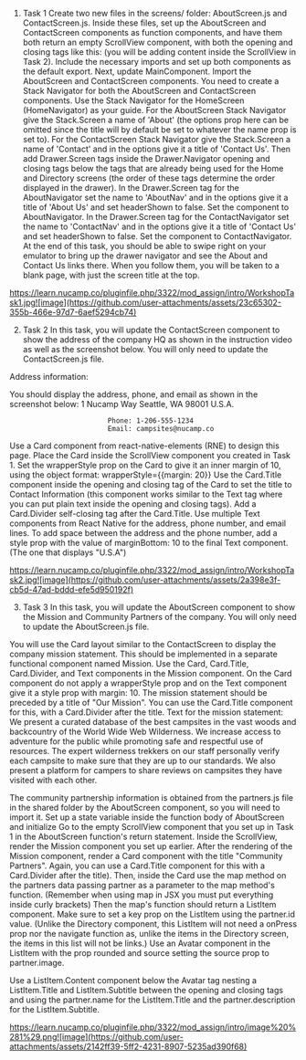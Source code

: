 1) Task 1
Create two new files in the screens/ folder: AboutScreen.js and ContactScreen.js.
Inside these files, set up the AboutScreen and ContactScreen components as function components, and have them both return an empty ScrollView component, with both the opening and closing tags like this: <ScrollView> </ScrollView> (you will be adding content inside the ScrollView in Task 2). Include the necessary imports and set up both components as the default export. 
Next, update MainComponent. Import the AboutScreen and ContactScreen components.
You need to create a Stack Navigator for both the AboutScreen and ContactScreen components. Use the Stack Navigator for the HomeScreen (HomeNavigator) as your guide. 
For the AboutScreen Stack Navigator give the Stack.Screen a name of 'About' (the options prop here can be omitted since the title will by default be set to whatever the name prop is set to).
For the ContactScreen Stack Navigator give the Stack.Screen a name of 'Contact' and in the options give it a title of 'Contact Us'.
Then add Drawer.Screen tags inside the Drawer.Navigator opening and closing tags below the tags that are already being used for the Home and Directory screens (the order of these tags determine the order displayed in the drawer).
In the Drawer.Screen tag for the AboutNavigator set the name to 'AboutNav' and in the options give it a title of 'About Us' and set headerShown to false. Set the component to AboutNavigator.
In the Drawer.Screen tag for the ContactNavigator set the name to 'ContactNav' and in the options give it a title of 'Contact Us' and set headerShown to false. Set the component to ContactNavigator.
At the end of this task, you should be able to swipe right on your emulator to bring up the drawer navigator and see the About and Contact Us links there. When you follow them, you will be taken to a blank page, with just the screen title at the top.

https://learn.nucamp.co/pluginfile.php/3322/mod_assign/intro/WorkshopTask1.jpg![image](https://github.com/user-attachments/assets/23c65302-355b-466e-97d7-6aef5294cb74)

2) Task 2
In this task, you will update the ContactScreen component to show the address of the company HQ as shown in the instruction video as well as the screenshot below. You will only need to update the ContactScreen.js file.

Address information:

You should display the address, phone, and email as shown in the screenshot below:
                            1 Nucamp Way
                            Seattle, WA 98001
                            U.S.A.

                            Phone: 1-206-555-1234
                            Email: campsites@nucamp.co

Use a Card component from react-native-elements (RNE) to design this page. Place the Card inside the ScrollView component you created in Task 1. 
Set the wrapperStyle prop on the Card to give it an inner margin of 10, using the object format: 
wrapperStyle={{margin: 20}}
Use the Card.Title component inside the opening and closing tag of the Card to set the title to Contact Information (this component works similar to the Text tag where you can put plain text inside the opening and closing tags).
Add a Card.Divider self-closing tag after the Card.Title.
Use multiple Text components from React Native for the address, phone number, and email lines. To add space between the address and the phone number, add a style prop with the value of marginBottom: 10 to the final Text component. (The one that displays "U.S.A")

https://learn.nucamp.co/pluginfile.php/3322/mod_assign/intro/WorkshopTask2.jpg![image](https://github.com/user-attachments/assets/2a398e3f-cb5d-47ad-bddd-efe5d950192f)



3) Task 3
In this task, you will update the AboutScreen component to show the Mission and Community Partners of the company. You will only need to update the AboutScreen.js file.

You will use the Card layout similar to the ContactScreen to display the company mission statement. This should be implemented in a separate functional component named Mission.
Use the Card, Card.Title, Card.Divider, and Text components in the Mission component.
On the Card component do not apply a wrapperStyle prop and on the Text component give it a style prop with margin: 10.
The mission statement should be preceded by a title of "Our Mission". You can use the Card.Title component for this, with a Card.Divider after the title.
Text for the mission statement:
We present a curated database of the best campsites in the vast woods and backcountry of the World Wide Web Wilderness. We increase access to adventure for the public while promoting safe and respectful use of resources. The expert wilderness trekkers on our staff personally verify each campsite to make sure that they are up to our standards. We also present a platform for campers to share reviews on campsites they have visited with each other.
 
The community partnership information is obtained from the partners.js file in the shared folder by the AboutScreen component, so you will need to import it. Set up a state variable inside the function body of AboutScreen and initialize 
Go to the empty ScrollView component that you set up in Task 1 in the AboutScreen function's return statement. Inside the ScrollView, render the Mission component you set up earlier. 
After the rendering of the Mission component, render a Card component with the title "Community Partners". Again, you can use a Card.Title component for this with a Card.Divider after the title).
Then, inside the Card use the map method on the partners data passing partner as a parameter to the map method's function. (Remember when using map in JSX you must put everything inside curly brackets)
Then the map's function should return a ListItem component. Make sure to set a key prop on the ListItem using the partner.id value. (Unlike the Directory component, this ListItem will not need a onPress prop nor the navigate function as, unlike the items in the Directory screen, the items in this list will not be links.)
Use an Avatar component in the ListItem with the prop rounded and source setting the source prop to partner.image.
 
Use a ListItem.Content component below the Avatar tag nesting a ListItem.Title and ListItem.Subtitle between the opening and closing tags and using the partner.name for the ListItem.Title and the partner.description for the ListItem.Subtitle.

https://learn.nucamp.co/pluginfile.php/3322/mod_assign/intro/image%20%281%29.png![image](https://github.com/user-attachments/assets/2142ff39-5ff2-4231-8907-5235ad390f68)

